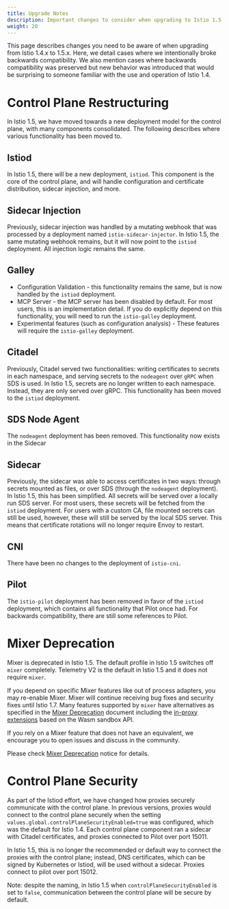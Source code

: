 ```yaml
---
title: Upgrade Notes
description: Important changes to consider when upgrading to Istio 1.5.
weight: 20
---
```


This page describes changes you need to be aware of when upgrading from
Istio 1.4.x to 1.5.x.  Here, we detail cases where we intentionally broke backwards
compatibility.  We also mention cases where backwards compatibility was
preserved but new behavior was introduced that would be surprising to someone
familiar with the use and operation of Istio 1.4.

# Control Plane Restructuring

In Istio 1.5, we have moved towards a new deployment model for the control plane, with many components consolidated. The following describes where various functionality has been moved to.

## Istiod

In Istio 1.5, there will be a new deployment, `istiod`. This component is the core of the control plane, and will handle configuration and certificate distribution, sidecar injection, and more.

## Sidecar Injection

Previously, sidecar injection was handled by a mutating webhook that was processed by a deployment named `istio-sidecar-injector`. In Istio 1.5, the same mutating webhook remains, but it will now point to the `istiod` deployment. All injection logic remains the same.

## Galley

* Configuration Validation - this functionality remains the same, but is now handled by the `istiod` deployment.
* MCP Server - the MCP server has been disabled by default. For most users, this is an implementation detail. If you do explicitly depend on this functionality, you will need to run the `istio-galley` deployment.
* Experimental features (such as configuration analysis) - These features will require the `istio-galley` deployment.

## Citadel

Previously, Citadel served two functionalities: writing certificates to secrets in each namespace, and serving secrets to the `nodeagent` over `gRPC` when SDS is used. In Istio 1.5, secrets are no longer written to each namespace. Instead, they are only served over gRPC. This functionality has been moved to the `istiod` deployment.

## SDS Node Agent

The `nodeagent` deployment has been removed. This functionality now exists in the Sidecar

## Sidecar

Previously, the sidecar was able to access certificates in two ways: through secrets mounted as files, or over SDS (through the `nodeagent` deployment). In Istio 1.5, this has been simplified. All secrets will be served over a locally run SDS server. For most users, these secrets will be fetched from the `istiod` deployment. For users with a custom CA, file mounted secrets can still be used, however, these will still be served by the local SDS server. This means that certificate rotations will no longer require Envoy to restart.

## CNI

There have been no changes to the deployment of `istio-cni`.

## Pilot

The `istio-pilot` deployment has been removed in favor of the `istiod` deployment, which contains all functionality that Pilot once had. For backwards compatibility, there are still some references to Pilot.

# Mixer Deprecation

Mixer is deprecated in Istio 1.5. The default profile in Istio 1.5 switches off `mixer` completely. Telemetry V2 is the default in Istio 1.5 and it does not require `mixer`.

If you depend on specific Mixer features like out of process adapters, you may re-enable Mixer. Mixer will continue receiving bug fixes and security fixes until Istio 1.7.
Many features supported by `mixer` have alternatives as specified in the [Mixer Deprecation](https://tinyurl.com/mixer-deprecation) document including the [in-proxy extensions](https://github.com/istio/proxy/tree/master/extensions) based on the Wasm sandbox API.

If you rely on a Mixer feature that does not have an equivalent, we encourage you to open issues and discuss in the community.

Please check [Mixer Deprecation](https://tinyurl.com/mixer-deprecation) notice for details.

# Control Plane Security

As part of the Istiod effort, we have changed how proxies securely communicate with the control plane. In previous versions, proxies would connect to the control plane securely when the setting `values.global.controlPlaneSecurityEnabled=true` was configured, which was the default for Istio 1.4. Each control plane component ran a sidecar with Citadel certificates, and proxies connected to Pilot over port 15011.

In Istio 1.5, this is no longer the recommended or default way to connect the proxies with the control plane; instead, DNS certificates, which can be signed by Kubernetes or Istiod, will be used without a sidecar. Proxies connect to pilot over port 15012.

Note: despite the naming, in Istio 1.5 when `controlPlaneSecurityEnabled` is set to `false`, communication between the control plane will be secure by default.
